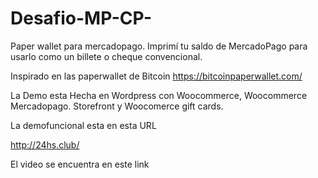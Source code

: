 # Desafio-MP-CP-
Paper wallet para mercadopago. Imprimí tu saldo de MercadoPago para usarlo como un billete o cheque convencional.

Inspirado en las paperwallet de Bitcoin
https://bitcoinpaperwallet.com/

La Demo esta Hecha en Wordpress con Woocommerce, Woocommerce Mercadopago. Storefront y Woocomerce gift cards.

La demofuncional esta en  esta URL

http://24hs.club/




El video se encuentra en este link



